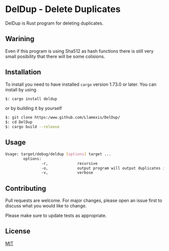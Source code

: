 # DelDup - Delete Duplicates

DelDup is Rust program for deleting duplicates.
## Warining
Even if this program is using Sha512 as hash functions there is still very small posibility that there will be some colisions.

## Installation
To install you need to have installed `cargo` version 1.73.0 or later.
You can install by using 
```bash
$: cargo install deldup
```
or by building it by yourself
```bash
$: git clone https:/www.github.com/Llamexis/DelDup/
$: cd DelDup
$: cargo build --release
```

## Usage

```bash
Usage: target/debug/deldup [options] target ...
        options:
                -r,             recursive
                -o,             output program will output duplicates in output.json
                -v,             verbose
```

## Contributing

Pull requests are welcome. For major changes, please open an issue first
to discuss what you would like to change.

Please make sure to update tests as appropriate.

## License

[MIT](https://choosealicense.com/licenses/mit/)
